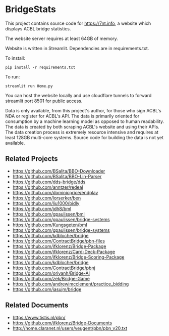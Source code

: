 # BridgeStats

This project contains source code for https://7nt.info, a website which displays ACBL bridge statistics. 

The website server requires at least 64GB of memory.

Website is written in Streamlit. Dependencies are in requirements.txt.

To install:

`pip install -r requirements.txt`

To run:

`streamlit run Home.py`

You can host the website locally and use cloudflare tunnels to forward streamlit port 8501 for public access.

Data is only available, from this project's author, for those who sign ACBL's NDA or register for ACBL's API. The data is primarily oriented for consumption by a machine learning model as opposed to human readability. The data is created by both scraping ACBL's website and using their APIs. The data creation process is extremely resource intensive and requires at least 128GB multi-core systems. Source code for building the data is not yet available.

## Related Projects
- https://github.com/BSalita/BBO-Downloader
- https://github.com/BSalita/BBO-Lin-Parser
- https://github.com/dds-bridge/dds
- https://github.com/anntzer/redeal
- https://github.com/dominicprice/endplay
- https://github.com/lorserker/ben
- https://github.com/liu1000/bidly
- https://github.com/jdh8/bml
- https://github.com/gpaulissen/bml
- https://github.com/gpaulissen/bridge-systems
- https://github.com/Kungsgeten/bml
- https://github.com/gpaulissen/bridge-systems
- https://github.com/kdblocher/bridge
- https://github.com/ContractBridge/pbn-files
- https://github.com/jfklorenz/Bridge-Package
- https://github.com/jfklorenz/Card-Deck-Package
- https://github.com/jfklorenz/Bridge-Scoring-Package
- https://github.com/kdblocher/bridge
- https://github.com/ContractBridge/pbnj
- https://github.com/oriyanh/Bridge-AI
- https://github.com/zek/Bridge-Game
- https://github.com/andrewimcclement/practice_bidding
- https://github.com/jasujm/bridge

## Related Documents
- https://www.tistis.nl/pbn/
- https://github.com/jfklorenz/Bridge-Documents
- http://home.claranet.nl/users/veugent/pbn/pbn_v20.txt
